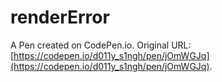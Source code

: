 # renderError

A Pen created on CodePen.io. Original URL: [https://codepen.io/d011y_s1ngh/pen/jOmWGJq](https://codepen.io/d011y_s1ngh/pen/jOmWGJq).

